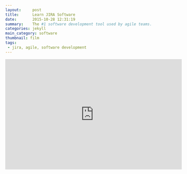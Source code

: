```yaml
---
layout:     post
title:      Learn JIRA Software
date:       2015-10-28 12:31:19
summary:    The #1 software development tool used by agile teams.
categories: jekyll
main_category: software
thumbnail: film
tags:
 - jira, agile, software development
---
```

<span class="video">
<iframe width="560" height="350" align="center" src="http://www.youtube.com/embed/6copRZF07Mk" frameborder="0" allowfullscreen></iframe>
<span>